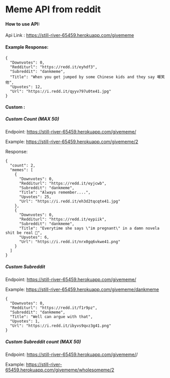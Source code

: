 # Meme API from reddit

#### How to use API:

Api Link : https://still-river-65459.herokuapp.com/givememe

#### Example Response:
```
{
  "Downvotes": 0,
  "Redditurl": "https://redd.it/eyhdf3",
  "Subreddit": "dankmeme",
  "Title": "When you get jumped by some Chinese kids and they say 嘲笑他",
  "Upvotes": 12,
  "Url": "https://i.redd.it/qyyv797u0te41.jpg"
}
```

#### Custom :

##### Custom Count (MAX 50)

Endpoint: https://still-river-65459.herokuapp.com/givememe/<Count>

Example: https://still-river-65459.herokuapp.com/givememe/2

Response:
```
{
  "count": 2,
  "memes": [
    {
      "Downvotes": 0,
      "Redditurl": "https://redd.it/eyjcwb",
      "Subreddit": "dankmeme",
      "Title": "Always remember....",
      "Upvotes": 25,
      "Url": "https://i.redd.it/eh3d2tqcqte41.jpg"
    },
    {
      "Downvotes": 0,
      "Redditurl": "https://redd.it/eypiik",
      "Subreddit": "dankmeme",
      "Title": "Everytime she says \"im pregnant\" in a damn novela shit be real 🌋",
      "Upvotes": 6,
      "Url": "https://i.redd.it/nrx0gq6vkwe41.png"
    }
  ]
}
```

##### Custom Subreddit

Endpoint: https://still-river-65459.herokuapp.com/givememe/<Subredditname>

Example: https://still-river-65459.herokuapp.com/givememe/dankmeme

```
{
  "Downvotes": 0,
  "Redditurl": "https://redd.it/f1r9pz",
  "Subreddit": "dankmeme",
  "Title": "Well can argue with that",
  "Upvotes": 1,
  "Url": "https://i.redd.it/ibyvs9qvz3g41.png"
}
```
##### Custom Subreddit count (MAX 50)

Endpoint: https://still-river-65459.herokuapp.com/givememe/<Subredditname>/<count>

Example: https://still-river-65459.herokuapp.com/givememe/wholesomeme/2
